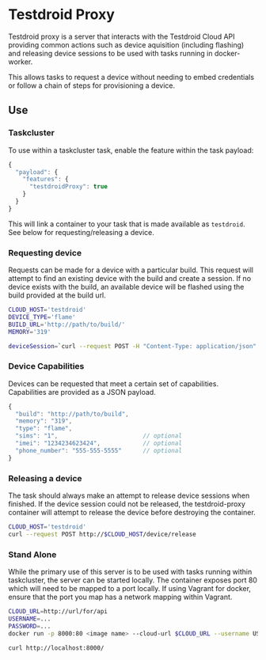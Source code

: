 # Testdroid Proxy

Testdroid proxy is a server that interacts with the Testdroid Cloud API providing
common actions such as device aquisition (including flashing) and releasing device
sessions to be used with tasks running in docker-worker.

This allows tasks to request a device without needing to embed credentials or
follow a chain of steps for provisioning a device.

## Use
### Taskcluster
To use within a taskcluster task, enable the feature within the task payload:

```js
{
  "payload": {
    "features": {
      "testdroidProxy": true
    }
  }
}
```

This will link a container to your task that is made available as `testdroid`.
See below for requesting/releasing a device.

### Requesting device
Requests can be made for a device with a particular build.  This request will
attempt to find an existing device with the build and create a session.  If no
device exists with the build, an available device will be flashed using the build
provided at the build url.

```sh
CLOUD_HOST='testdroid'
DEVICE_TYPE='flame'
BUILD_URL='http://path/to/build/'
MEMORY='319'

deviceSession=`curl --request POST -H "Content-Type: application/json" -d '{"type":"$DEVICE_TYPE","memory":"$MEMORY","build":"$BUILD_URL"}' http://$CLOUD_HOST/device`

```

### Device Capabilities
Devices can be requested that meet a certain set of capabilities. Capabilities
are provided as a JSON payload.

```js
{
  "build": "http://path/to/build",
  "memory": "319",
  "type": "flame",
  "sims": "1",                        // optional
  "imei": "1234234623424",            // optional
  "phone_number": "555-555-5555"      // optional
}
```

### Releasing a device
The task should always make an attempt to release device sessions when finished.
If the device session could not be released, the testdroid-proxy container will attempt
to release the device before destroying the container.

```sh
CLOUD_HOST='testdroid'
curl --request POST http://$CLOUD_HOST/device/release
```

### Stand Alone
While the primary use of this server is to be used with tasks running within taskcluster,
the server can be started locally.  The container exposes port 80 which will need to be mapped
to a port locally.  If using Vagrant for docker, ensure that the port you map has a network mapping
within Vagrant.

```sh
CLOUD_URL=http://url/for/api
USERNAME=...
PASSWORD=...
docker run -p 8000:80 <image name> --cloud-url $CLOUD_URL --username USERNAME --password $PASSWORD

curl http://localhost:8000/

```
